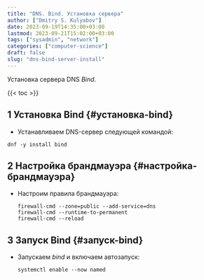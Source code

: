 ```yaml
---
title: "DNS. Bind. Установка сервера"
author: ["Dmitry S. Kulyabov"]
date: 2023-09-19T14:35:00+03:00
lastmod: 2023-09-21T15:02:00+03:00
tags: ["sysadmin", "network"]
categories: ["computer-science"]
draft: false
slug: "dns-bind-server-install"
---
```


Установка сервера DNS _Bind_.

<!--more-->

{{< toc >}}


## <span class="section-num">1</span> Установка Bind {#установка-bind}

-   Устанавливаем DNS-сервер следующей командой:

<!--listend-->

```shell
dnf -y install bind
```


## <span class="section-num">2</span> Настройка брандмауэра {#настройка-брандмауэра}

-   Настроим правила брандмауэра:
    ```shell
    firewall-cmd --zone=public --add-service=dns
    firewall-cmd --runtime-to-permanent
    firewall-cmd --reload
    ```


## <span class="section-num">3</span> Запуск Bind {#запуск-bind}

-   Запускаем _bind_ и включаем автозапуск:
    ```shell
    systemctl enable --now named
    ```

